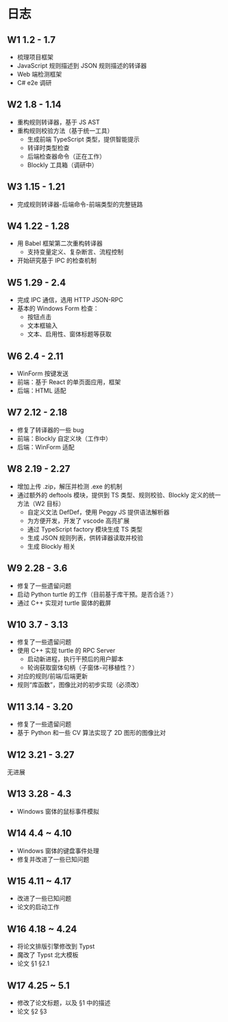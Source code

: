# 日志

## W1 1.2 - 1.7

- 梳理项目框架
- JavaScript 规则描述到 JSON 规则描述的转译器
- Web 端检测框架
- C# e2e 调研

## W2 1.8 - 1.14

- 重构规则转译器，基于 JS AST
- 重构规则校验方法（基于统一工具）
    - 生成前端 TypeScript 类型，提供智能提示
    - 转译时类型检查
    - 后端检查器命令（正在工作）
    - Blockly 工具箱（调研中）


## W3 1.15 - 1.21

- 完成规则转译器-后端命令-前端类型的完整链路

## W4 1.22 - 1.28

- 用 Babel 框架第二次重构转译器
    - 支持变量定义、复杂断言、流程控制
- 开始研究基于 IPC 的检查机制

## W5 1.29 - 2.4

- 完成 IPC 通信，选用 HTTP JSON-RPC
- 基本的 Windows Form 检查：
    - 按钮点击
    - 文本框输入
    - 文本、启用性、窗体标题等获取

## W6 2.4 - 2.11

- WinForm 按键发送
- 前端：基于 React 的单页面应用，框架
- 后端：HTML 适配

## W7 2.12 - 2.18

- 修复了转译器的一些 bug
- 前端：Blockly 自定义块（工作中）
- 后端：WinForm 适配

## W8 2.19 - 2.27

- 增加上传 .zip，解压并检测 .exe 的机制
- 通过额外的 deftools 模块，提供到 TS 类型、规则校验、Blockly 定义的统一方法（W2 目标）
  - 自定义文法 DefDef，使用 Peggy JS 提供语法解析器
  - 为方便开发，开发了 vscode 高亮扩展
  - 通过 TypeScript factory 模块生成 TS 类型
  - 生成 JSON 规则列表，供转译器读取并校验
  - 生成 Blockly 相关

## W9 2.28 - 3.6

- 修复了一些遗留问题
- 启动 Python turtle 的工作（目前基于库干预。是否合适？）
- 通过 C++ 实现对 turtle 窗体的截屏

## W10 3.7 - 3.13

- 修复了一些遗留问题
- 使用 C++ 实现 turtle 的 RPC Server
  - 启动新进程，执行干预后的用户脚本
  - 轮询获取窗体句柄（子窗体-可移植性？）
- 对应的规则/前端/后端更新
- 规则“库函数”，图像比对的初步实现（必须改）

## W11 3.14 - 3.20

- 修复了一些遗留问题
- 基于 Python 和一些 CV 算法实现了 2D 图形的图像比对

## W12 3.21 - 3.27

无进展

## W13 3.28 - 4.3

- Windows 窗体的鼠标事件模拟

## W14 4.4 ~ 4.10

- Windows 窗体的键盘事件处理
- 修复并改进了一些已知问题

## W15 4.11 ~ 4.17

- 改进了一些已知问题
- 论文的启动工作

## W16 4.18 ~ 4.24

- 将论文排版引擎修改到 Typst
- 魔改了 Typst 北大模板
- 论文 &sect;1 &sect;2.1

## W17 4.25 ~ 5.1

- 修改了论文标题，以及 &sect;1 中的描述
- 论文 &sect;2 &sect;3
